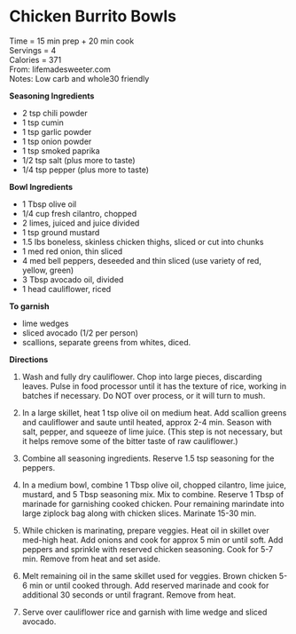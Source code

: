 Chicken Burrito Bowls
=====
Time = 15 min prep + 20 min cook\
Servings = 4 \
Calories = 371 \
From: lifemadesweeter.com \
Notes: Low carb and whole30 friendly

**Seasoning Ingredients**

-  2 tsp chili powder
-  1 tsp cumin
-  1 tsp garlic powder
-  1 tsp onion powder
-  1 tsp smoked paprika
-  1/2 tsp salt (plus more to taste)
-  1/4 tsp pepper (plus more to taste)

**Bowl Ingredients**

-  1 Tbsp olive oil
-  1/4 cup fresh cilantro, chopped
-  2 limes, juiced and juice divided
-  1 tsp ground mustard
-  1.5 lbs boneless, skinless chicken thighs, sliced or cut into chunks
-  1 med red onion, thin sliced
-  4 med bell peppers, deseeded and thin sliced (use variety of red, yellow, green)
-  3 Tbsp avocado oil, divided
-  1 head cauliflower, riced

**To garnish**

-  lime wedges
-  sliced avocado (1/2 per person)
-  scallions, separate greens from whites, diced. 

**Directions**

1.  Wash and fully dry cauliflower. Chop into large pieces, discarding leaves. Pulse in food processor until it has the texture of rice, working in batches if necessary. Do NOT over process, or it will turn to mush. 

2.  In a large skillet, heat 1 tsp olive oil on medium heat. Add scallion greens and cauliflower and saute until heated, approx 2-4 min. Season with salt, pepper, and squeeze of lime juice. (This step is not necessary, but it helps remove some of the bitter taste of raw cauliflower.)

3. Combine all seasoning ingredients. Reserve 1.5 tsp seasoning for the peppers. 

4. In a medium bowl, combine 1 Tbsp olive oil, chopped cilantro, lime juice, mustard, and 5 Tbsp seasoning mix. Mix to combine. Reserve 1 Tbsp of marinade for garnishing cooked chicken. Pour remaining marindate into large ziplock bag along with chicken slices. Marinate 15-30 min. 

5. While chicken is marinating, prepare veggies. Heat oil in skillet over med-high heat. Add onions and cook for approx 5 min or until soft. Add peppers and sprinkle with reserved chicken seasoning. Cook for 5-7 min. Remove from heat and set aside. 

6.  Melt remaining oil in the same skillet used for veggies. Brown chicken 5-6 min or until cooked through. Add reserved marinade and cook for additional 30 seconds or until fragrant. Remove from heat. 

7. Serve over cauliflower rice and garnish with lime wedge and sliced avocado. 
